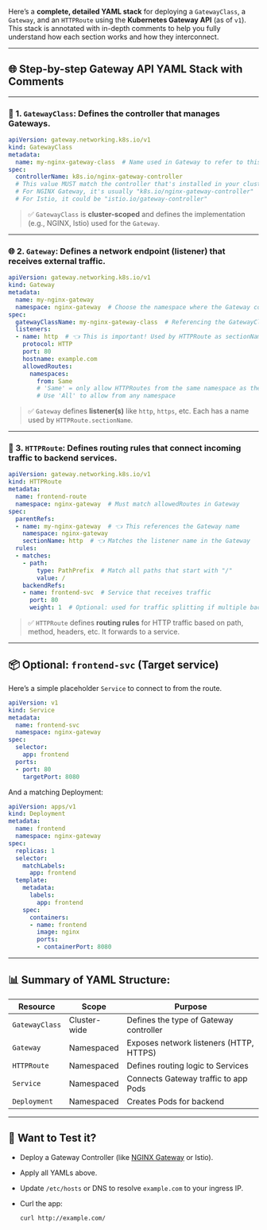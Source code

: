 Here’s a **complete, detailed YAML stack** for deploying a `GatewayClass`, a `Gateway`, and an `HTTPRoute` using the **Kubernetes Gateway API** (as of `v1`). This stack is annotated with in-depth comments to help you fully understand how each section works and how they interconnect.

---

## 🌐 Step-by-step Gateway API YAML Stack with Comments

---

### 📁 1. `GatewayClass`: Defines the controller that manages Gateways.

```yaml
apiVersion: gateway.networking.k8s.io/v1
kind: GatewayClass
metadata:
  name: my-nginx-gateway-class  # Name used in Gateway to refer to this class
spec:
  controllerName: k8s.io/nginx-gateway-controller
  # This value MUST match the controller that's installed in your cluster.
  # For NGINX Gateway, it's usually "k8s.io/nginx-gateway-controller"
  # For Istio, it could be "istio.io/gateway-controller"
```

> ✅ `GatewayClass` is **cluster-scoped** and defines the implementation (e.g., NGINX, Istio) used for the `Gateway`.

---

### 🌐 2. `Gateway`: Defines a network endpoint (listener) that receives external traffic.

```yaml
apiVersion: gateway.networking.k8s.io/v1
kind: Gateway
metadata:
  name: my-nginx-gateway
  namespace: nginx-gateway  # Choose the namespace where the Gateway controller is watching
spec:
  gatewayClassName: my-nginx-gateway-class  # Referencing the GatewayClass above
  listeners:
  - name: http  # 👈 This is important! Used by HTTPRoute as sectionName
    protocol: HTTP
    port: 80
    hostname: example.com
    allowedRoutes:
      namespaces:
        from: Same
        # 'Same' = only allow HTTPRoutes from the same namespace as the Gateway
        # Use 'All' to allow from any namespace
```

> ✅ `Gateway` defines **listener(s)** like `http`, `https`, etc. Each has a name used by `HTTPRoute.sectionName`.

---

### 🚏 3. `HTTPRoute`: Defines routing rules that connect incoming traffic to backend services.

```yaml
apiVersion: gateway.networking.k8s.io/v1
kind: HTTPRoute
metadata:
  name: frontend-route
  namespace: nginx-gateway  # Must match allowedRoutes in Gateway
spec:
  parentRefs:
  - name: my-nginx-gateway  # 👈 This references the Gateway name
    namespace: nginx-gateway
    sectionName: http  # 👈 Matches the listener name in the Gateway
  rules:
  - matches:
    - path:
        type: PathPrefix  # Match all paths that start with "/"
        value: /
    backendRefs:
    - name: frontend-svc  # Service that receives traffic
      port: 80
      weight: 1  # Optional: used for traffic splitting if multiple backends
```

> ✅ `HTTPRoute` defines **routing rules** for HTTP traffic based on path, method, headers, etc. It forwards to a service.

---

## 📦 Optional: `frontend-svc` (Target service)

Here’s a simple placeholder `Service` to connect to from the route.

```yaml
apiVersion: v1
kind: Service
metadata:
  name: frontend-svc
  namespace: nginx-gateway
spec:
  selector:
    app: frontend
  ports:
  - port: 80
    targetPort: 8080
```

And a matching Deployment:

```yaml
apiVersion: apps/v1
kind: Deployment
metadata:
  name: frontend
  namespace: nginx-gateway
spec:
  replicas: 1
  selector:
    matchLabels:
      app: frontend
  template:
    metadata:
      labels:
        app: frontend
    spec:
      containers:
      - name: frontend
        image: nginx
        ports:
        - containerPort: 8080
```

---

## 📊 Summary of YAML Structure:

| Resource       | Scope        | Purpose                                 |
| -------------- | ------------ | --------------------------------------- |
| `GatewayClass` | Cluster-wide | Defines the type of Gateway controller  |
| `Gateway`      | Namespaced   | Exposes network listeners (HTTP, HTTPS) |
| `HTTPRoute`    | Namespaced   | Defines routing logic to Services       |
| `Service`      | Namespaced   | Connects Gateway traffic to app Pods    |
| `Deployment`   | Namespaced   | Creates Pods for backend                |

---

## 🧪 Want to Test it?

* Deploy a Gateway Controller (like [NGINX Gateway](https://github.com/nginxinc/nginx-gateway-fabric) or Istio).
* Apply all YAMLs above.
* Update `/etc/hosts` or DNS to resolve `example.com` to your ingress IP.
* Curl the app:

  ```bash
  curl http://example.com/
  ```
